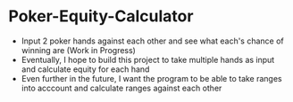 # Poker-Equity-Calculator
* Input 2 poker hands against each other and see what each's chance of winning are (Work in Progress)
* Eventually, I hope to build this project to take multiple hands as input and calculate equity for each hand
* Even further in the future, I want the program to be able to take ranges into acccount and calculate ranges against each other
